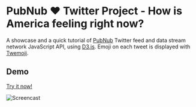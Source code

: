 # PubNub ❤ Twitter Project - How is America feeling right now?


A showcase and a quick tutorial of [PubNub][pubnub] Twitter feed and data stream network JavaScript API, using [D3.js][d3]. 
Emoji on each tweet is displayed with [Twemoji][twemoji].


## Demo

[Try it now!][demo]

 
![Screencast](https://raw.githubusercontent.com/pubnub/tweet-emotion/gh-pages/tweet-emotion.gif "Screencast")


[d3]: http://d3js.org/
[demo]: http://pubnub.github.io/tweet-emotion
[pubnub]: http://www.pubnub.com/docs/javascript/javascript-sdk.html
[twemoji]: https://github.com/twitter/twemoji
